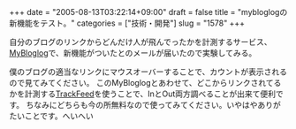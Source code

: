 +++
date = "2005-08-13T03:22:14+09:00"
draft = false
title = "mybloglogの新機能をテスト。"
categories = ["技術・開発"]
slug = "1578"
+++

自分のブログのリンクからどんだけ人が飛んでったかを計測するサービス、<a href="http://mybloglog.com" target="_blank">MyBloglog</a>で、新機能がついたとのメールが届いたので実験してみる。

<!--more-->
僕のブログの適当なリンクにマウスオーバーすることで、カウントが表示されるので見てみてください。
このMyBloglogとあわせて、どこからリンクされてるかを計測する<a href="http://trackfeed.com/" target="_blank">TrackFeed</a>を使うことで、InとOut両方調べることが出来て便利です。
ちなみにどちらも今の所無料なので使ってみてください。いやはやありがたいことです。へいへい
